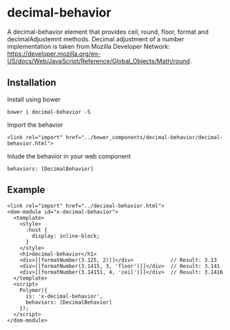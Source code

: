 # decimal-behavior

A decimal-behavior element that provides ceil, round, floor, format and decimalAdjustemnt methods. 
Decimal adjustment of a number implementation is taken from Mozilla Developer Network: https://developer.mozilla.org/en-US/docs/Web/JavaScript/Reference/Global_Objects/Math/round.


## Installation
Install using bower

    bower i decimal-behavior -S

Import the behavior

    <link rel="import" href="../bower_components/decimal-behavior/decimal-behavior.html">

Inlude the behavior in your web component

    behaviors: [DecimalBehavior]

## Example

    <link rel="import" href="../decimal-behavior.html">
    <dom-module id="x-decimal-behavior">
      <template>
        <style>
          :host {
            display: inline-block;
          }
        </style>
        <h1>decimal-behavior</h1>
        <div>[[formatNumber(3.125, 2)]]</div>            // Result: 3.13
        <div>[[formatNumber(3.1415, 3, 'floor')]]</div>  // Result: 3.141
        <div>[[formatNumber(3.14151, 4, 'ceil')]]</div>  // Result: 3.1416
      </template>
      <script>
        Polymer({
          is: 'x-decimal-behavior',
          behaviors: [DecimalBehavior]
        });
      </script>
    </dom-module>

